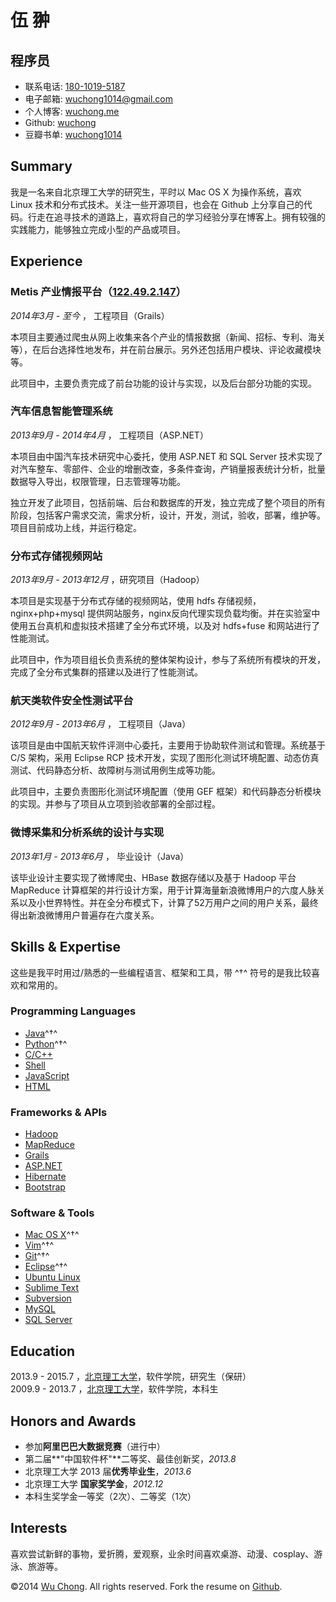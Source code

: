 伍 翀
=============

程序员
-----------------------

- 联系电话: [180-1019-5187](tel://180-1019-5187)
- 电子邮箱: <wuchong1014@gmail.com>
- 个人博客: [wuchong.me](http://wuchong.me)
- Github: [wuchong](http://github.com/wuchong)
- 豆瓣书单: [wuchong1014](http://book.douban.com/people/wuchong1014/)


Summary
-------

我是一名来自北京理工大学的研究生，平时以 Mac OS X 为操作系统，喜欢 Linux 技术和分布式技术。关注一些开源项目，也会在 Github 上分享自己的代码。行走在追寻技术的道路上，喜欢将自己的学习经验分享在博客上。拥有较强的实践能力，能够独立完成小型的产品或项目。


Experience
----------

### **Metis 产业情报平台**（[122.49.2.147](http://122.49.2.147)）

*2014年3月 - 至今* ， 工程项目（Grails）

本项目主要通过爬虫从网上收集来各个产业的情报数据（新闻、招标、专利、海关等），在后台选择性地发布，并在前台展示。另外还包括用户模块、评论收藏模块等。

此项目中，主要负责完成了前台功能的设计与实现，以及后台部分功能的实现。


### **汽车信息智能管理系统** 

*2013年9月 - 2014年4月* ， 工程项目（ASP.NET）

本项目由中国汽车技术研究中心委托，使用 ASP.NET 和 SQL Server 技术实现了对汽车整车、零部件、企业的增删改查，多条件查询，产销量报表统计分析，批量数据导入导出，权限管理，日志管理等功能。

独立开发了此项目，包括前端、后台和数据库的开发，独立完成了整个项目的所有阶段，包括客户需求交流，需求分析，设计，开发，测试，验收，部署，维护等。项目目前成功上线，并运行稳定。

### **分布式存储视频网站**

*2013年9月 - 2013年12月* ，研究项目（Hadoop）  

本项目是实现基于分布式存储的视频网站，使用 hdfs 存储视频，nginx+php+mysql 提供网站服务，nginx反向代理实现负载均衡。并在实验室中使用五台真机和虚拟技术搭建了全分布式环境，以及对 hdfs+fuse 和网站进行了性能测试。

此项目中，作为项目组长负责系统的整体架构设计，参与了系统所有模块的开发，完成了全分布式集群的搭建以及进行了性能测试。  

### **航天类软件安全性测试平台**

*2012年9月 - 2013年6月* ， 工程项目（Java）

该项目是由中国航天软件评测中心委托，主要用于协助软件测试和管理。系统基于 C/S 架构，采用 Eclipse RCP 技术开发，实现了图形化测试环境配置、动态仿真测试、代码静态分析、故障树与测试用例生成等功能。

此项目中，主要负责图形化测试环境配置（使用 GEF 框架）和代码静态分析模块的实现。并参与了项目从立项到验收部署的全部过程。

### **微博采集和分析系统的设计与实现**

*2013年1月 - 2013年6月* ， 毕业设计（Java）

该毕业设计主要实现了微博爬虫、HBase 数据存储以及基于 Hadoop 平台 MapReduce 计算框架的并行设计方案，用于计算海量新浪微博用户的六度人脉关系以及小世界特性。并在全分布模式下，计算了52万用户之间的用户关系，最终得出新浪微博用户普遍存在六度关系。



Skills & Expertise
------------------
这些是我平时用过/熟悉的一些编程语言、框架和工具，带 ^†^ 符号的是我比较喜欢和常用的。

### Programming Languages

- [Java](http://developer.mozilla.org/en/JavaScript)^†^
- [Python](https://www.python.org/)^†^
- [C/C++]()
- [Shell](http://zh.wikipedia.org/wiki/Unix_shell)
- [JavaScript](https://developer.mozilla.org/en-US/docs/Web/JavaScript)
- [HTML]()


### Frameworks & APIs

- [Hadoop](http://hadoop.apache.org/)
- [MapReduce](http://zh.wikipedia.org/wiki/MapReduce)
- [Grails](https://grails.org/)
- [ASP.NET](http://www.asp.net/)
- [Hibernate](http://hibernate.org/)
- [Bootstrap](http://getbootstrap.com/2.3.2/)


### Software & Tools

- [Mac OS X](http://apple.com/macosx)^†^
- [Vim](http://www.vim.org)^†^
- [Git](http://git-scm.com)^†^
- [Eclipse](http://www.eclipse.org/)^†^
- [Ubuntu Linux](http://ubuntu.com)
- [Sublime Text](http://www.sublimetext.com)
- [Subversion](http://svn.apache.org)
- [MySQL](http://mysql.com)
- [SQL Server](http://www.microsoft.com/en-us/server-cloud/products/sql-server/)


Education
---------

2013.9 - 2015.7 ，[北京理工大学](http://www.bit.edu.cn/)，软件学院，研究生（保研）  
2009.9 - 2013.7 ，[北京理工大学](http://www.bit.edu.cn/)，软件学院，本科生


Honors and Awards
-----------------

- 参加**阿里巴巴大数据竞赛**（进行中）
- 第二届**"中国软件杯"**二等奖、最佳创新奖，*2013.8*
- 北京理工大学 2013 届**优秀毕业生**，*2013.6*
- 北京理工大学 **国家奖学金**，*2012.12*
- 本科生奖学金一等奖（2次）、二等奖（1次）


Interests
---------

喜欢尝试新鲜的事物，爱折腾，爱观察，业余时间喜欢桌游、动漫、cosplay、游泳、旅游等。

©2014 [Wu Chong](http://wuchong.me). All rights reserved. Fork the resume on [Github](https://github.com/wuchong/resume).